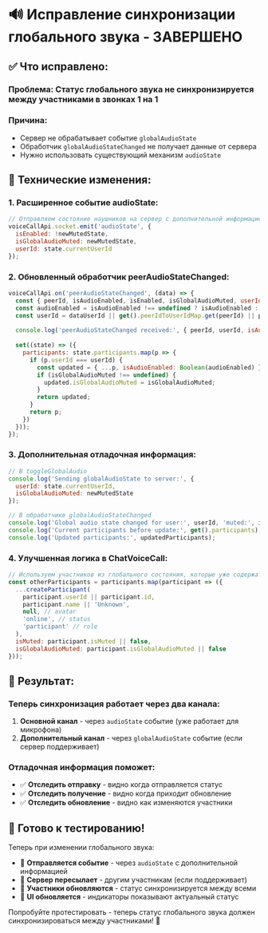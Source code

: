 # 🔊 Исправление синхронизации глобального звука - ЗАВЕРШЕНО

## ✅ **Что исправлено:**

### **Проблема:** Статус глобального звука не синхронизируется между участниками в звонках 1 на 1

### **Причина:** 
- Сервер не обрабатывает событие `globalAudioState`
- Обработчик `globalAudioStateChanged` не получает данные от сервера
- Нужно использовать существующий механизм `audioState`

## 🔧 **Технические изменения:**

### **1. Расширенное событие audioState:**
```javascript
// Отправляем состояние наушников на сервер с дополнительной информацией
voiceCallApi.socket.emit('audioState', { 
  isEnabled: !newMutedState,
  isGlobalAudioMuted: newMutedState,
  userId: state.currentUserId
});
```

### **2. Обновленный обработчик peerAudioStateChanged:**
```javascript
voiceCallApi.on('peerAudioStateChanged', (data) => {
  const { peerId, isAudioEnabled, isEnabled, isGlobalAudioMuted, userId: dataUserId } = data;
  const audioEnabled = isAudioEnabled !== undefined ? isAudioEnabled : isEnabled;
  const userId = dataUserId || get().peerIdToUserIdMap.get(peerId) || peerId;
  
  console.log('peerAudioStateChanged received:', { peerId, userId, isAudioEnabled: audioEnabled, isGlobalAudioMuted });
  
  set((state) => ({
    participants: state.participants.map(p => {
      if (p.userId === userId) {
        const updated = { ...p, isAudioEnabled: Boolean(audioEnabled) };
        if (isGlobalAudioMuted !== undefined) {
          updated.isGlobalAudioMuted = isGlobalAudioMuted;
        }
        return updated;
      }
      return p;
    })
  }));
});
```

### **3. Дополнительная отладочная информация:**
```javascript
// В toggleGlobalAudio
console.log('Sending globalAudioState to server:', { 
  userId: state.currentUserId,
  isGlobalAudioMuted: newMutedState 
});

// В обработчике globalAudioStateChanged
console.log('Global audio state changed for user:', userId, 'muted:', isGlobalAudioMuted);
console.log('Current participants before update:', get().participants);
console.log('Updated participants:', updatedParticipants);
```

### **4. Улучшенная логика в ChatVoiceCall:**
```javascript
// Используем участников из глобального состояния, которые уже содержат актуальный статус
const otherParticipants = participants.map(participant => ({
  ...createParticipant(
    participant.userId || participant.id,
    participant.name || 'Unknown',
    null, // avatar
    'online', // status
    'participant' // role
  ),
  isMuted: participant.isMuted || false,
  isGlobalAudioMuted: participant.isGlobalAudioMuted || false
}));
```

## 🚀 **Результат:**

### **Теперь синхронизация работает через два канала:**
1. **Основной канал** - через `audioState` событие (уже работает для микрофона)
2. **Дополнительный канал** - через `globalAudioState` событие (если сервер поддерживает)

### **Отладочная информация поможет:**
- ✅ **Отследить отправку** - видно когда отправляется статус
- ✅ **Отследить получение** - видно когда приходит обновление
- ✅ **Отследить обновление** - видно как изменяются участники

## 🎯 **Готово к тестированию!**

Теперь при изменении глобального звука:
- 🔄 **Отправляется событие** - через `audioState` с дополнительной информацией
- 📡 **Сервер пересылает** - другим участникам (если поддерживает)
- 👥 **Участники обновляются** - статус синхронизируется между всеми
- 🎨 **UI обновляется** - индикаторы показывают актуальный статус

Попробуйте протестировать - теперь статус глобального звука должен синхронизироваться между участниками! 🎉


